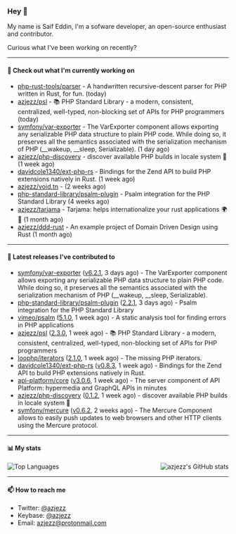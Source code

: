 ### Hey 👋

My name is Saif Eddin, I'm a sofware developer, an open-source enthusiast and contributor.

Curious what I've been working on recently?

---

#### 👷 Check out what I'm currently working on

- [php-rust-tools/parser](https://github.com/php-rust-tools/parser) - A handwritten recursive-descent parser for PHP written in Rust, for fun. (today)
- [azjezz/psl](https://github.com/azjezz/psl) - 📚 PHP Standard Library - a modern, consistent, centralized, well-typed, non-blocking set of APIs for PHP programmers (today)
- [symfony/var-exporter](https://github.com/symfony/var-exporter) - The VarExporter component allows exporting any serializable PHP data structure to plain PHP code. While doing so, it preserves all the semantics associated with the serialization mechanism of PHP (__wakeup, __sleep, Serializable). (1 day ago)
- [azjezz/php-discovery](https://github.com/azjezz/php-discovery) - discover available PHP builds in locale system 🐘 (1 week ago)
- [davidcole1340/ext-php-rs](https://github.com/davidcole1340/ext-php-rs) - Bindings for the Zend API to build PHP extensions natively in Rust. (1 week ago)
- [azjezz/void.tn](https://github.com/azjezz/void.tn) -  (2 weeks ago)
- [php-standard-library/psalm-plugin](https://github.com/php-standard-library/psalm-plugin) - Psalm integration for the PHP Standard Library (4 weeks ago)
- [azjezz/tarjama](https://github.com/azjezz/tarjama) - Tarjama: helps internationalize your rust applications 🌍🦀 (1 month ago)
- [azjezz/ddd-rust](https://github.com/azjezz/ddd-rust) - An example project of Domain Driven Design using Rust (1 month ago)

---

#### 🔭 Latest releases I've contributed to

- [symfony/var-exporter](https://github.com/symfony/var-exporter) ([v6.2.1](https://github.com/symfony/var-exporter/releases/tag/v6.2.1), 3 days ago) - The VarExporter component allows exporting any serializable PHP data structure to plain PHP code. While doing so, it preserves all the semantics associated with the serialization mechanism of PHP (__wakeup, __sleep, Serializable).
- [php-standard-library/psalm-plugin](https://github.com/php-standard-library/psalm-plugin) ([2.2.1](https://github.com/php-standard-library/psalm-plugin/releases/tag/2.2.1), 3 days ago) - Psalm integration for the PHP Standard Library
- [vimeo/psalm](https://github.com/vimeo/psalm) ([5.1.0](https://github.com/vimeo/psalm/releases/tag/5.1.0), 1 week ago) - A static analysis tool for finding errors in PHP applications
- [azjezz/psl](https://github.com/azjezz/psl) ([2.3.0](https://github.com/azjezz/psl/releases/tag/2.3.0), 1 week ago) - 📚 PHP Standard Library - a modern, consistent, centralized, well-typed, non-blocking set of APIs for PHP programmers
- [loophp/iterators](https://github.com/loophp/iterators) ([2.1.0](https://github.com/loophp/iterators/releases/tag/2.1.0), 1 week ago) - The missing PHP iterators.
- [davidcole1340/ext-php-rs](https://github.com/davidcole1340/ext-php-rs) ([v0.8.3](https://github.com/davidcole1340/ext-php-rs/releases/tag/v0.8.3), 1 week ago) - Bindings for the Zend API to build PHP extensions natively in Rust.
- [api-platform/core](https://github.com/api-platform/core) ([v3.0.6](https://github.com/api-platform/core/releases/tag/v3.0.6), 1 week ago) - The server component of API Platform: hypermedia and GraphQL APIs in minutes
- [azjezz/php-discovery](https://github.com/azjezz/php-discovery) ([0.1.2](https://github.com/azjezz/php-discovery/releases/tag/0.1.2), 1 week ago) - discover available PHP builds in locale system 🐘
- [symfony/mercure](https://github.com/symfony/mercure) ([v0.6.2](https://github.com/symfony/mercure/releases/tag/v0.6.2), 2 weeks ago) - The Mercure Component allows to easily push updates to web browsers and other HTTP clients using the Mercure protocol.

---

#### 📊 My stats

<img align="right" alt="azjezz's GitHub stats" src="https://github-readme-stats.vercel.app/api?username=azjezz&count_private=1&show_icons=true&" />

![Top Languages](https://github-readme-stats.vercel.app/api/top-langs/?username=azjezz)

---

#### 📫 How to reach me

- Twitter: [@azjezz](https://twitter.com/azjezz)
- Keybase: [@azjezz](https://keybase.io/azjezz)
- Email: [azjezz@protonmail.com](mailto://azjezz@protonmail.com)
